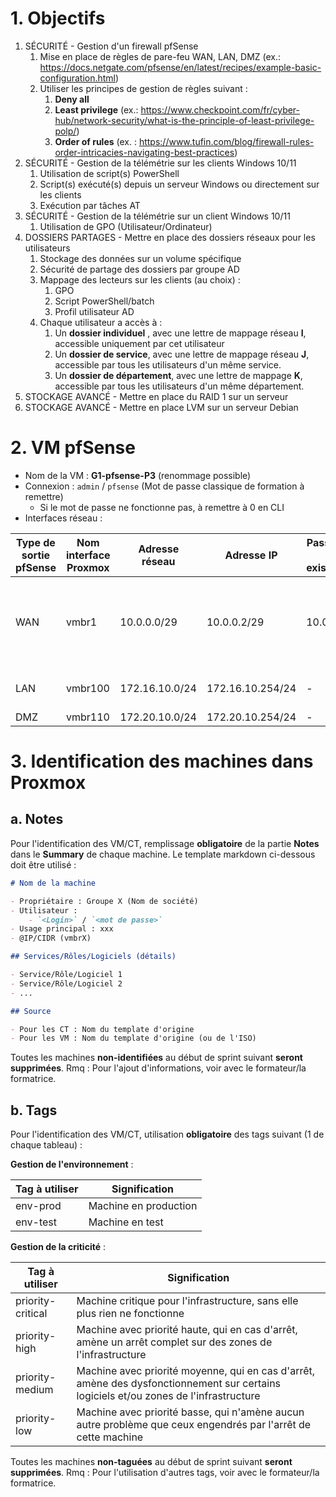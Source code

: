 # 1. Objectifs

1. SÉCURITÉ - Gestion d'un firewall pfSense
	1. Mise en place de règles de pare-feu WAN, LAN, DMZ (ex.: https://docs.netgate.com/pfsense/en/latest/recipes/example-basic-configuration.html)
	2. Utiliser les principes de gestion de règles suivant :
		1. **Deny all**
		2. **Least privilege** (ex.: https://www.checkpoint.com/fr/cyber-hub/network-security/what-is-the-principle-of-least-privilege-polp/)
		3. **Order of rules** (ex. : https://www.tufin.com/blog/firewall-rules-order-intricacies-navigating-best-practices)
2. SÉCURITÉ - Gestion de la télémétrie sur les clients Windows 10/11
	1. Utilisation de script(s) PowerShell
	2. Script(s) exécuté(s) depuis un serveur Windows ou directement sur les clients
	3. Exécution par tâches AT
3. SÉCURITÉ - Gestion de la télémétrie sur un client Windows 10/11
	1. Utilisation de GPO (Utilisateur/Ordinateur)
4. DOSSIERS PARTAGES - Mettre en place des dossiers réseaux pour les utilisateurs
	1. Stockage des données sur un volume spécifique
	2. Sécurité de partage des dossiers par groupe AD
	3. Mappage des lecteurs sur les clients (au choix) :
		1. GPO
		2. Script PowerShell/batch
		3. Profil utilisateur AD
	4. Chaque utilisateur a accès à :
		1. Un **dossier individuel** , avec une lettre de mappage réseau **I**, accessible uniquement par cet utilisateur
		2. Un **dossier de service**, avec une lettre de mappage réseau **J**, accessible par tous les utilisateurs d'un même service.
		3. Un **dossier de département**, avec une lettre de mappage **K**, accessible par tous les utilisateurs d'un même département.
5. STOCKAGE AVANCÉ - Mettre en place du RAID 1 sur un serveur
6. STOCKAGE AVANCÉ - Mettre en place LVM sur un serveur Debian

# 2. VM pfSense

- Nom de la VM : **G1-pfsense-P3** (renommage possible)
- Connexion : `admin` / `pfsense` (Mot de passe classique de formation à remettre)
	- Si le mot de passe ne fonctionne pas, à remettre à 0 en CLI
- Interfaces réseau :

| Type de sortie pfSense | Nom interface Proxmox | Adresse réseau | Adresse IP       | Passerelle (si existence) | Rmq                  | Adresse à ne pas utiliser                                       |
| ---------------------- | --------------------- | -------------- | ---------------- | ------------------------- | -------------------- | --------------------------------------------------------------- |
| WAN                    | vmbr1                 | 10.0.0.0/29    | 10.0.0.2/29      | 10.0.0.1                  | Ne pas changer l'@IP | Toute la plage. Si besoin demander au formateur/à la formatrice |
| LAN                    | vmbr100               | 172.16.10.0/24 | 172.16.10.254/24 | -                         | Accès console web    | 172.16.10.1                                                     |
| DMZ                    | vmbr110               | 172.20.10.0/24 | 172.20.10.254/24 | -                         | -                    | 172.20.10.1                                                     |

# 3. Identification des machines dans Proxmox

## a. Notes

Pour l'identification des VM/CT, remplissage **obligatoire** de la partie **Notes** dans le **Summary** de chaque machine.
Le template markdown ci-dessous doit être utilisé :

```markdown
# Nom de la machine

- Propriétaire : Groupe X (Nom de société)
- Utilisateur :
	- `<Login>` / `<mot de passe>`
- Usage principal : xxx
- @IP/CIDR (vmbrX)

## Services/Rôles/Logiciels (détails)

- Service/Rôle/Logiciel 1
- Service/Rôle/Logiciel 2
- ...

## Source

- Pour les CT : Nom du template d'origine
- Pour les VM : Nom du template d'origine (ou de l'ISO)
```

Toutes les machines **non-identifiées** au début de sprint suivant **seront supprimées**.
Rmq : Pour l'ajout d'informations, voir avec le formateur/la formatrice.

## b. Tags

Pour l'identification des VM/CT, utilisation **obligatoire** des tags suivant (1 de chaque tableau) :

**Gestion de l'environnement** :

| Tag à utiliser | Signification         |
| -------------- | --------------------- |
| env-prod       | Machine en production |
| env-test       | Machine en test       |

**Gestion de la criticité** :

| Tag à utiliser    | Signification                                                                                                                         |
| ----------------- | ------------------------------------------------------------------------------------------------------------------------------------- |
| priority-critical | Machine critique pour l'infrastructure, sans elle plus rien ne fonctionne                                                             |
| priority-high     | Machine avec priorité haute, qui en cas d'arrêt, amène un arrêt complet sur des zones de l'infrastructure                             |
| priority-medium   | Machine avec priorité moyenne, qui en cas d'arrêt, amène des dysfonctionnement sur certains logiciels et/ou zones de l'infrastructure |
| priority-low      | Machine avec priorité basse, qui n'amène aucun autre problème que ceux engendrés par l'arrêt de cette machine                         |
Toutes les machines **non-taguées** au début de sprint suivant **seront supprimées**.
Rmq : Pour l'utilisation d'autres tags, voir avec le formateur/la formatrice.
